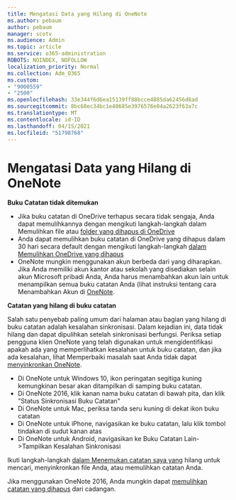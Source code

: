 ```yaml
---
title: Mengatasi Data yang Hilang di OneNote
ms.author: pebaum
author: pebaum
manager: scotv
ms.audience: Admin
ms.topic: article
ms.service: o365-administration
ROBOTS: NOINDEX, NOFOLLOW
localization_priority: Normal
ms.collection: Adm_O365
ms.custom:
- "9000559"
- "2500"
ms.openlocfilehash: 33e344f6d6ea15139ff88bcce4885da62456d8ad
ms.sourcegitcommit: 8bc60ec34bc1e40685e3976576e04a2623f63a7c
ms.translationtype: MT
ms.contentlocale: id-ID
ms.lasthandoff: 04/15/2021
ms.locfileid: "51798768"
---
```

# <a name="resolving-missing-data-in-onenote"></a>Mengatasi Data yang Hilang di OneNote

**Buku Catatan tidak ditemukan**

- Jika buku catatan di OneDrive terhapus secara tidak sengaja, Anda dapat memulihkannya dengan mengikuti langkah-langkah dalam Memulihkan file atau [folder yang dihapus di OneDrive](https://support.office.com/article/949ada80-0026-4db3-a953-c99083e6a84f)
- Anda dapat memulihkan buku catatan di OneDrive yang dihapus dalam 30 hari secara default dengan mengikuti langkah-langkah [dalam Memulihkan OneDrive yang dihapus](https://docs.microsoft.com/onedrive/restore-deleted-onedrive)
- OneNote mungkin menggunakan akun berbeda dari yang diharapkan. Jika Anda memiliki akun kantor atau sekolah yang disediakan selain akun Microsoft pribadi Anda, Anda harus menambahkan akun lain untuk menampilkan semua buku catatan Anda (lihat instruksi tentang cara Menambahkan Akun di [OneNote](https://support.office.com/article/5afff855-54ee-47e4-a773-db048d4ac299).

**Catatan yang hilang di buku catatan**

Salah satu penyebab paling umum dari halaman atau bagian yang hilang di buku catatan adalah kesalahan sinkronisasi. Dalam kejadian ini, data tidak hilang dan dapat dipulihkan setelah sinkronisasi berfungsi. Periksa setiap pengguna klien OneNote yang telah digunakan untuk mengidentifikasi apakah ada yang memperlihatkan kesalahan untuk buku catatan, dan jika ada kesalahan, lihat Memperbaiki masalah saat Anda tidak dapat [menyinkronkan OneNote](https://support.office.com/article/299495ef-66d1-448f-90c1-b785a6968d45).

- Di OneNote untuk Windows 10, ikon peringatan segitiga kuning kemungkinan besar akan ditampilkan di samping buku catatan.
- Di OneNote 2016, klik kanan nama buku catatan di bawah pita, dan klik "Status Sinkronisasi Buku Catatan"
- Di OneNote untuk Mac, periksa tanda seru kuning di dekat ikon buku catatan
- Di OneNote untuk iPhone, navigasikan ke buku catatan, lalu klik tombol tindakan di sudut kanan atas
- Di OneNote untuk Android, navigasikan ke Buku Catatan Lain->Tampilkan Kesalahan Sinkronisasi

Ikuti langkah-langkah [dalam Menemukan catatan saya yang](https://support.office.com/article/32cb2bd7-afe7-44d2-a711-398a88421287) hilang untuk mencari, menyinkronkan file Anda, atau memulihkan catatan Anda.

Jika menggunakan OneNote 2016, Anda mungkin dapat [memulihkan catatan yang dihapus](https://support.office.com/article/32ed1036-74fd-4c21-bc28-033a486e6b14) dari cadangan.